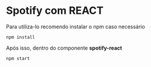 # Spotify com REACT

Para utiliza-lo recomendo instalar o npm caso necessário

```
npm install
```

Após isso, dentro do componente **spotify-react**
```
npm start
```
